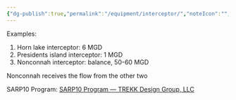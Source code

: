 ```yaml
---
{"dg-publish":true,"permalink":"/equipment/interceptor/","noteIcon":"","created":"2025-01-24T15:12:46.692-06:00"}
---
```



Examples:
1. Horn lake interceptor: 6 MGD
2. Presidents island interceptor: 1 MGD
3. Nonconnah interceptor: balance, 50-60 MGD

Nonconnah receives the flow from the other two


SARP10 Program: [SARP10 Program — TREKK Design Group, LLC](https://www.trekkllc.com/projects/sarp10-program)

